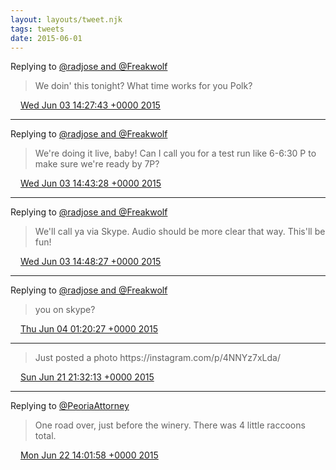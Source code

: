 ```yaml
---
layout: layouts/tweet.njk
tags: tweets
date: 2015-06-01
---
```


Replying to [@radjose and @Freakwolf](https://twitter.com/RadleyJPhoenix/status/604389077987680256)

> We doin' this tonight? What time works for you Polk?

<img src="../../media/tweet.ico" width="12" /> [Wed Jun 03 14:27:43 +0000 2015](https://twitter.com/timwasson/status/606104983126183936)

----

Replying to [@radjose and @Freakwolf](https://twitter.com/RadleyJPhoenix/status/606108596242227200)

> We're doing it live, baby\! Can I call you for a test run like 6\-6:30 P to make sure we're ready by 7P?

<img src="../../media/tweet.ico" width="12" /> [Wed Jun 03 14:43:28 +0000 2015](https://twitter.com/timwasson/status/606108944763723777)

----

Replying to [@radjose and @Freakwolf](https://twitter.com/RadleyJPhoenix/status/606109937261907968)

> We'll call ya via Skype\. Audio should be more clear that way\. This'll be fun\!

<img src="../../media/tweet.ico" width="12" /> [Wed Jun 03 14:48:27 +0000 2015](https://twitter.com/timwasson/status/606110199473016832)

----

Replying to [@radjose and @Freakwolf](https://twitter.com/RadleyJPhoenix/status/606268329926336512)

> you on skype?

<img src="../../media/tweet.ico" width="12" /> [Thu Jun 04 01:20:27 +0000 2015](https://twitter.com/timwasson/status/606269250811101184)

----

> Just posted a photo https://instagram\.com/p/4NNYz7xLda/

<img src="../../media/tweet.ico" width="12" /> [Sun Jun 21 21:32:13 +0000 2015](https://twitter.com/timwasson/status/612734792656908288)

----

Replying to [@PeoriaAttorney](https://twitter.com/PeoriaAttorney/status/612973453553971200)

> One road over, just before the winery\. There was 4 little raccoons total\.

<img src="../../media/tweet.ico" width="12" /> [Mon Jun 22 14:01:58 +0000 2015](https://twitter.com/timwasson/status/612983873002012674)